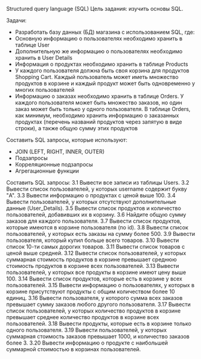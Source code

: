 Structured query language (SQL)
Цель задания: изучить основы SQL.

Задачи:
- Разработать базу данных (БД) магазина с использованием SQL, где:
- Основную информацию о пользователях необходимо хранить в таблице User
- Дополнительную же информацию о пользователях необходимо хранить в User Details
- Информация о продуктах необходимо хранить в таблице Products
- У каждого пользователя должна быть своя корзина для продуктов Shopping Cart. Каждый пользователь может иметь множество продуктов в корзине и каждый продукт может быть одновременно у многих пользователей
- Информацию о заказах необходимо хранить в таблице Orders. У каждого пользователя может быть множество заказов, но один заказ может быть только у одного пользователя. В таблице Orders, как минимум, необходимо хранить информацию о заказанных продуктах (перечень названий продуктов через запятую в виде строки), а также общую сумму этих продуктов

Составить SQL запросы, которые используют:
- JOIN (LEFT, RIGHT, INNER, OUTER)
- Подзапросы
- Корреляционные подзапросы
- Агрегационные функции

Составить SQL запросы:
3.1	Вывести все записи из таблицы Users.
3.2	Вывести список пользователей, у которых username содержит букву "A".
3.3	Вывести информацию о продуктах с ценой выше 100.
3.4	Вывести пользователей, у которых отсутствуют дополнительные данные (User_Details).
3.5	Вывести список продуктов и количество пользователей, добавивших их в корзину.
3.6	Найдите общую сумму заказов для каждого пользователя.
3.7	Вывести список продуктов, которые имеются в корзине пользователя (по id).
3.8	Вывести список пользователей, у которых есть заказы на сумму более 500.
3.9	Вывести пользователя, который купил больше всего товаров.
3.10	Вывести список 10-ти самых дорогих товаров.
3.11	Вывести список товаров с ценой выше средней.
3.12	Вывести список пользователей, у которых суммарная стоимость продуктов в корзине превышает среднюю стоимость продуктов в корзине всех пользователей.
3.13	Вывести пользователей, у которых все продукты в корзине имеют цену выше 100.
3.14	Вывести список продуктов, которые есть в корзине у всех пользователей.
3.15	Вывести информацию о пользователях, у которых в корзине присутствуют продукты с общим количеством более 10 единиц.
3.16	Вывести пользователя, у которого сумма всех заказов превышает сумму заказов любого другого пользователя.
3.17	Вывести список пользователей, у которых количество продуктов в корзине превышает среднее количество продуктов в корзине всех пользователей.
3.18	Вывести продукты, которые есть в корзине только одного пользователя.
3.19	Вывести пользователей, у которых суммарная стоимость заказов превышает 1000, и количество заказов более 3.
3.20	Вывести информацию о продукте с наибольшей суммарной стоимостью в корзинах пользователей.
